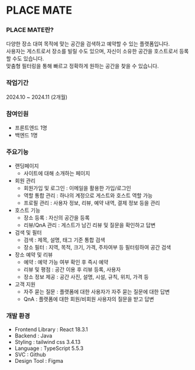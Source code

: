 # PLACE MATE

### PLACE MATE란?
다양한 장소 대여 목적에 맞는 공간을 검색하고 예약할 수 있는 플랫폼입니다.  
사용자는 게스트로서 장소를 빌릴 수도 있으며, 자신이 소유한 공간을 호스트로서 등록할 수도 있습니다.  
맞춤형 필터링을 통해 빠르고 정확하게 원하는 공간을 찾을 수 있습니다.

### 작업기간
2024.10 ~ 2024.11 (2개월)

### 참여인원
- 프론트엔드 1명
- 백엔드 1명

### 주요기능
- 랜딩페이지
    - 사이트에 대해 소개하는 페이지
- 회원 관리
    - 회원가입 및 로그인 : 이메일을 활용한 가입/로그인
    - 역할 통합 관리 : 하나의 계정으로 게스트와 호스트 역할 가능
    - 프로필 관리 : 사용자 정보, 리뷰, 예약 내역, 결제 정보 등을 관리
- 호스트 기능
    - 장소 등록 : 자신의 공간을 등록
    - 리뷰/QnA 관리 : 게스트가 남긴 리뷰 및 질문을 확인하고 답변
- 검색 및 필터
    - 검색 : 제목, 설명, 태그 기준 통합 검색
    - 장소 필터 : 지역, 목적, 크기, 가격, 주차여부 등 필터링하여 공간 검색
- 장소 예약 및 리뷰
    - 예약 : 예약 가능 여부 확인 후 즉시 예약
    - 리뷰 및 평점 : 공간 이용 후 리뷰 등록, 사용자
    - 장소 정보 제공 : 공간 사진, 설명, 시설, 규칙, 위치, 가격 등
- 고객 지원
    - 자주 묻는 질문 : 플랫폼에 대한 사용자가 자주 묻는 질문에 대한 답변
    - QnA : 플랫폼에 대한 회원/비회원 사용자의 질문을 받고 답변



### 개발 환경
- Frontend Library : React 18.3.1
- Backend : Java 
- Styling : tailwind css 3.4.13
- Language : TypeScript 5.5.3
- SVC : Github
- Design Tool : Figma
